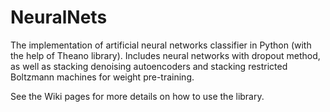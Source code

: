 NeuralNets
==========

The implementation of artificial neural networks classifier in Python (with the help of Theano library). Includes neural networks with dropout method, as well as stacking denoising autoencoders and stacking restricted Boltzmann machines for weight pre-training.

See the Wiki pages for more details on how to use the library.

